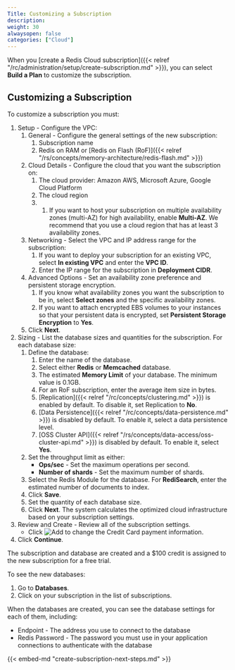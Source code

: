```yaml
---
Title: Customizing a Subscription
description:
weight: 30
alwaysopen: false
categories: ["Cloud"]
---
```

When you [create a Redis Cloud subscription]({{< relref "/rc/administration/setup/create-subscription.md" >}}),
you can select **Build a Plan** to customize the subscription.

## Customizing a Subscription

To customize a subscription you must:

1. Setup - Configure the VPC:
    1. General - Configure the general settings of the new subscription:
        1. Subscription name
        1. Redis on RAM or [Redis on Flash (RoF)]({{< relref "/rs/concepts/memory-architecture/redis-flash.md" >}})
    1. Cloud Details - Configure the cloud that you want the subscription on:
        1. The cloud provider: Amazon AWS, Microsoft Azure, Google Cloud Platform
        1. The cloud region
        1. 1. If you want to host your subscription on multiple availability zones (multi-AZ) for high availability, enable **Multi-AZ**.
            We recommend that you use a cloud region that has at least 3 availability zones.
    1. Networking - Select the VPC and IP address range for the subscription:
        1. If you want to deploy your subscription for an existing VPC, select **In existing VPC** and enter the **VPC ID**.
        1. Enter the IP range for the subscription in **Deployment CIDR**.
    1. Advanced Options - Set an availability zone preference and persistent storage encryption.
        1. If you know what availability zones you want the subscription to be in, select **Select zones** and the specific availability zones.
        1. If you want to attach encrypted EBS volumes to your instances so that your persistent data is encrypted, set **Persistent Storage Encryption** to **Yes**.
    1. Click **Next**.
1. Sizing - List the database sizes and quantities for the subscription.
    For each database size:
    1. Define the database:
        1. Enter the name of the database.
        1. Select either **Redis** or **Memcached** database.
        1. The estimated **Memory Limit** of your database.
            The minimum value is 0.1GB.
        1. For an RoF subscription, enter the average item size in bytes.
        1. [Replication]({{< relref "/rc/concepts/clustering.md" >}}) is enabled by default. To disable it, set Replication to **No**.
        1. [Data Persistence]({{< relref "/rc/concepts/data-persistence.md" >}}) is disabled by default. To enable it, select a data persistence level.
        1. [OSS Cluster API]({{< relref "/rs/concepts/data-access/oss-cluster-api.md" >}}) is disabled by default. To enable it, select **Yes**.
    1. Set the throughput limit as either:
        - **Ops/sec** - Set the maximum operations per second.
        - **Number of shards** - Set the maximum number of shards.
    1. Select the Redis Module for the database.
        For **RediSearch**, enter the estimated number of documents to index.
    1. Click **Save**.
    1. Set the quantity of each database size.
    1. Click **Next**.
    The system calculates the optimized cloud infrastructure based on your subscription settings.
1. Review and Create - Review all of the subscription settings.
    - Click ![Add](/images/rs/icon_add.png#no-click "Add") to change the Credit Card payment information.
1. Click **Continue**.

The subscription and database are created and a $100 credit is assigned to the new subscription for a free trial.

To see the new databases:

1. Go to **Databases**.
1. Click on your subscription in the list of subscriptions.

When the databases are created, you can see the database settings for each of them, including:

- Endpoint - The address you use to connect to the database
- Redis Password - The password you must use in your application connections to authenticate with the database

{{< embed-md "create-subscription-next-steps.md"  >}}
